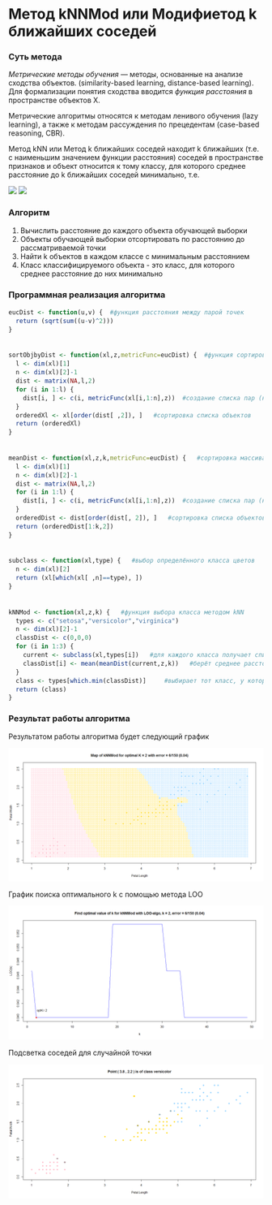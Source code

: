 # Метод kNNMod или Модифиетод k ближайших соседей

### Суть метода

*Метрические методы обучения* — методы, основанные на анализе сходства объектов. (similarity-based learning, distance-based learning). Для формализации понятия сходства вводится *функция расстояния* в пространстве объектов X.

Метрические алгоритмы относятся к методам ленивого обучения (lazy learning), а также к методам рассуждения по прецедентам (case-based reasoning, CBR).

Метод kNN или Метод k ближайших соседей находит k ближайших (т.е. с наименьшим значением функции расстояния) соседей в пространстве признаков и объект относится к тому классу, для которого среднее расстояние до k ближайших соседей минимально, т.е. 

<img src="https://render.githubusercontent.com/render/math?math=\omega (i, u) = [i \le k]">

<img src="https://render.githubusercontent.com/render/math?math=%5Calpha%20(u%3B%7BX%7D%5E%7Bl%7D%2Ck)%3D%5Carg%5Cmin_%7By%5Cin%20Y%7D%5B%20%5Cfrac%7B1%7D%7Bk%7D%5Csum_%7Bi%3D1%7D%5E%7Bk%7D(%5B%7By%7D_%7Bu%7D%5E%7B(i)%7D%3Dy%5D%20%5Ccdot%20%5Csqrt%7B%7B(%7Bx%7D%5E%7Bi%7D-u)%7D%5E%7B2%7D%7D)%5D">


### Алгоритм

1. Вычислить расстояние до каждого объекта обучающей выборки
2. Объекты обучающей выборки отсортировать по расстоянию до рассматриваемой точки
3. Найти k объектов в каждом классе с минимальным расстоянием
4. Класс классифицируемого объекта - это класс, для которого среднее расстояние до них минимально

### Программная реализация алгоритма

```R
eucDist <- function(u,v) {  #функция расстояния между парой точек
  return (sqrt(sum((u-v)^2)))
}


sortObjbyDist <- function(xl,z,metricFunc=eucDist) {  #функция сортировки массива по расстоянию до z
  l <- dim(xl)[1]
  n <- dim(xl)[2]-1
  dist <- matrix(NA,l,2)
  for (i in 1:l) {
    dist[i, ] <- c(i, metricFunc(xl[i,1:n],z))  #создание списка пар (номер объекта, расстояние до z)
  }
  orderedXl <- xl[order(dist[ ,2]), ]   #сортировка списка объектов
  return (orderedXl)
}


meanDist <- function(xl,z,k,metricFunc=eucDist) {   #сортировка массива расстояний 
  l <- dim(xl)[1]
  n <- dim(xl)[2]-1
  dist <- matrix(NA,l,2)
  for (i in 1:l) {
    dist[i, ] <- c(i, metricFunc(xl[i,1:n],z))  #создание списка пар (номер объекта, расстояние до z)
  }
  orderedDist <- dist[order(dist[, 2]), ]   #сортировка списка объектов
  return (orderedDist[1:k,2])
}


subclass <- function(xl,type) {   #выбор определённого класса цветов
  n <- dim(xl)[2]
  return (xl[which(xl[ ,n]==type), ])
}


kNNMod <- function(xl,z,k) {   #функция выбора класса методом kNN
  types <- c("setosa","versicolor","virginica")
  n <- dim(xl)[2]-1
  classDist <- c(0,0,0)
  for (i in 1:3) {
    current <- subclass(xl,types[i])   #для каждого класса получает список цветов
    classDist[i] <- mean(meanDist(current,z,k))   #берёт среднее расстояние до ближайших k представителей класса
  }
  class <- types[which.min(classDist)]     #выбирает тот класс, у которого "средний" объект ближе всего к z
  return (class)
}
```

### Результат работы алгоритма

Результатом работы алгоритма будет следующий график

![kNNMod](kNNMod.png)

График поиска оптимального k с помощью метода LOO

![knnModLOO](kNNModLOO.png)

Подсветка соседей для случайной точки

![kNNModLightup](kNNModLightup.png)
